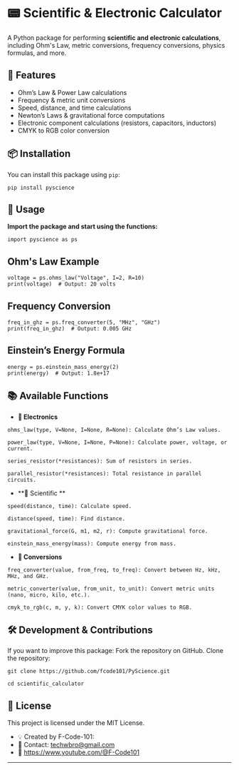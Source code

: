 # 📟 Scientific & Electronic Calculator

A Python package for performing **scientific and electronic calculations**, including Ohm's Law, metric conversions, frequency conversions, physics formulas, and more.

## 🚀 Features
- Ohm’s Law & Power Law calculations
- Frequency & metric unit conversions
- Speed, distance, and time calculations
- Newton’s Laws & gravitational force computations
- Electronic component calculations (resistors, capacitors, inductors)
- CMYK to RGB color conversion

## 📦 Installation
You can install this package using `pip`:

```
pip install pyscience
```


## 📖 Usage
**Import the package and start using the functions:**

```
import pyscience as ps
```

##  Ohm's Law Example
```
voltage = ps.ohms_law("Voltage", I=2, R=10)
print(voltage)  # Output: 20 volts
```

## Frequency Conversion
```
freq_in_ghz = ps.freq_converter(5, "MHz", "GHz")
print(freq_in_ghz)  # Output: 0.005 GHz
```

## Einstein’s Energy Formula
```
energy = ps.einstein_mass_energy(2)
print(energy)  # Output: 1.8e+17
```

## 📚 Available Functions
 - **🔹 Electronics**
```
ohms_law(type, V=None, I=None, R=None): Calculate Ohm’s Law values.
```
```
power_law(type, V=None, I=None, P=None): Calculate power, voltage, or current.
```
```
series_resistor(*resistances): Sum of resistors in series.
```
```
parallel_resistor(*resistances): Total resistance in parallel circuits.
```

 - **🔹 Scientific **
```
speed(distance, time): Calculate speed.
```
```
distance(speed, time): Find distance.
```
```
gravitational_force(G, m1, m2, r): Compute gravitational force.
```
```
einstein_mass_energy(mass): Compute energy from mass.
```
 - **🔹 Conversions**
```
freq_converter(value, from_freq, to_freq): Convert between Hz, kHz, MHz, and GHz.
```
```
metric_converter(value, from_unit, to_unit): Convert metric units (nano, micro, kilo, etc.).
```
```
cmyk_to_rgb(c, m, y, k): Convert CMYK color values to RGB.
```

## 🛠️ Development & Contributions
If you want to improve this package:
Fork the repository on GitHub.
Clone the repository:
```
git clone https://github.com/fcode101/PyScience.git
```
```
cd scientific_calculator
```


## 📜 License
This project is licensed under the MIT License.

- 💡 Created by F-Code-101:
- 📧 Contact: techwbro@gmail.com
- 🎥 https://www.youtube.com/@F-Code101

---
